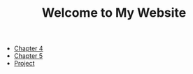 <!DOCTYPE html>
<html lang="en">
<head>
    <meta charset="UTF-8">
    <meta name="viewport" content="width=device-width, initial-scale=1.0">
    <title>My Website</title>
    <link rel="stylesheet" href="styles.css">
</head>
<body>
    <header>
        <h1>Welcome to My Website</h1>
    </header>
    <nav>
        <ul>
            <li><a href="chapter4/index.html">Chapter 4</a></li>
            <li><a href="chapter5/index.html">Chapter 5</a></li>
            <li><a href="project/index.html">Project</a></li>
        </ul>
    </nav>
</body>
</html>
